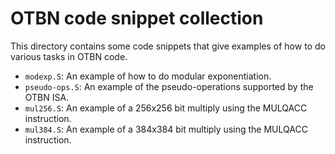 # OTBN code snippet collection

This directory contains some code snippets that give examples of how
to do various tasks in OTBN code.

  - `modexp.S`: An example of how to do modular exponentiation.
  - `pseudo-ops.S`: An example of the pseudo-operations supported by the OTBN ISA.
  - `mul256.S`: An example of a 256x256 bit multiply using the MULQACC
    instruction.
  - `mul384.S`: An example of a 384x384 bit multiply using the MULQACC
    instruction.

